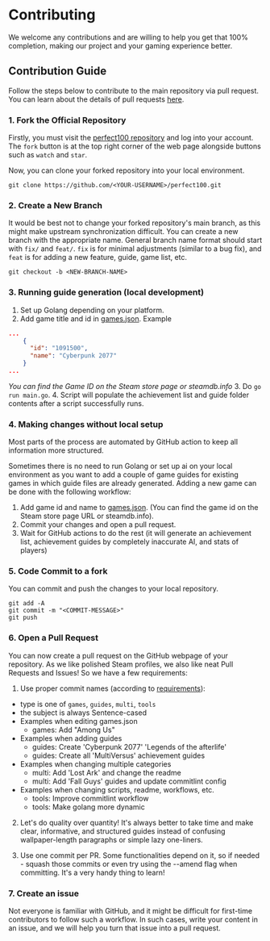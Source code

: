 # Contributing

We welcome any contributions and are willing to help you get that 100% completion, making our project and your gaming experience better.

## Contribution Guide

Follow the steps below to contribute to the main repository via pull request. You can learn about the details of pull requests [here](https://docs.github.com/en/pull-requests/collaborating-with-pull-requests/proposing-changes-to-your-work-with-pull-requests/about-pull-requests).


### 1. Fork the Official Repository

Firstly, you must visit the [perfect100 repository](https://github.com/lukojy3d/perfect100.git) and log into your account. The `fork` button is at the top right corner of the web page alongside buttons such as `watch` and `star`.

Now, you can clone your forked repository into your local environment.

```shell
git clone https://github.com/<YOUR-USERNAME>/perfect100.git
```

### 2. Create a New Branch

It would be best not to change your forked repository's main branch, as this might make upstream synchronization difficult. You can create a new branch with the appropriate name. General branch name format should start with `fix/` and `feat/`. `fix` is for minimal adjustments (similar to a bug fix), and `feat` is for adding a new feature, guide, game list, etc.

```shell
git checkout -b <NEW-BRANCH-NAME>
```

### 3. Running guide generation (local development)

1. Set up Golang depending on your platform.
2. Add game title and id in [games.json](games.json). Example
```json
...
    {
      "id": "1091500",
      "name": "Cyberpunk 2077"
    }
...
```
_You can find the Game ID on the Steam store page or steamdb.info_
3. Do `go run main.go`.
4. Script will populate the achievement list and guide folder contents after a script successfully runs.

### 4. Making changes without local setup

Most parts of the process are automated by GitHub action to keep all information more structured. 

Sometimes there is no need to run Golang or set up ai on your local environment as you want to add a couple of game guides for existing games in which guide files are already generated. Adding a new game can be done with the following workflow:

1. Add game id and name to [games.json](/games.json). (You can find the game id on the Steam store page URL or steamdb.info).
2. Commit your changes and open a pull request.
3. Wait for GitHub actions to do the rest (it will generate an achievement list, achievement guides by completely inaccurate AI, and stats of players)

### 5. Code Commit to a fork

You can commit and push the changes to your local repository.

```shell
git add -A
git commit -m "<COMMIT-MESSAGE>"
git push
```

### 6. Open a Pull Request

You can now create a pull request on the GitHub webpage of your repository. As we like polished Steam profiles, we also like neat Pull Requests and Issues! So we have a few requirements:

1. Use proper commit names (according to [requirements](.github/commitlint.config.js)):

- type is one of `games`, `guides`, `multi`, `tools`
- the subject is always Sentence-cased
- Examples when editing games.json
  - games: Add "Among Us"
- Examples when adding guides
  - guides: Create 'Cyberpunk 2077' 'Legends of the afterlife'
  - guides: Create all 'MultiVersus' achievement guides
- Examples when changing multiple categories
  - multi: Add 'Lost Ark' and change the readme
  - multi: Add 'Fall Guys' guides and update commitlint config
- Examples when changing scripts, readme, workflows, etc.
  - tools: Improve commitlint workflow
  - tools: Make golang more dynamic

2. Let's do quality over quantity! It's always better to take time and make clear, informative, and structured guides instead of confusing wallpaper-length paragraphs or simple lazy one-liners.

3. Use one commit per PR. Some functionalities depend on it, so if needed - squash those commits or even try using the --amend flag when committing. It's a very handy thing to learn!

### 7. Create an issue

Not everyone is familiar with GitHub, and it might be difficult for first-time contributors to follow such a workflow. In such cases, write your content in an issue, and we will help you turn that issue into a pull request.
